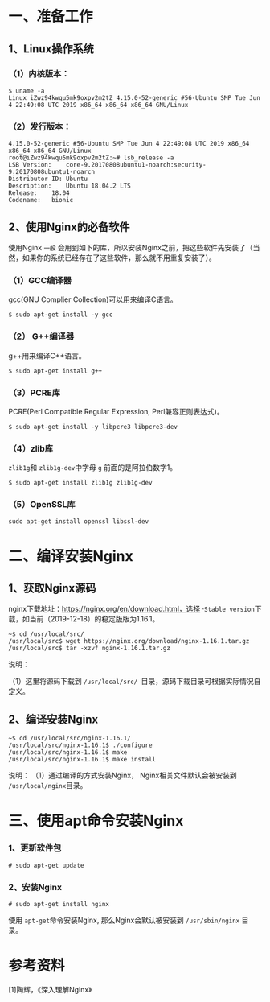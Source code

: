 # 一、准备工作

## 1、Linux操作系统

### （1）内核版本：

```
$ uname -a
Linux iZwz94kwqu5mk9oxpv2m2tZ 4.15.0-52-generic #56-Ubuntu SMP Tue Jun 4 22:49:08 UTC 2019 x86_64 x86_64 x86_64 GNU/Linux
```

### （2）发行版本：

```
4.15.0-52-generic #56-Ubuntu SMP Tue Jun 4 22:49:08 UTC 2019 x86_64 x86_64 x86_64 GNU/Linux
root@iZwz94kwqu5mk9oxpv2m2tZ:~# lsb_release -a
LSB Version:	core-9.20170808ubuntu1-noarch:security-9.20170808ubuntu1-noarch
Distributor ID:	Ubuntu
Description:	Ubuntu 18.04.2 LTS
Release:	18.04
Codename:	bionic
```

## 2、使用Nginx的必备软件

使用Nginx `一般` 会用到如下的库，所以安装Nginx之前，把这些软件先安装了（当然，如果你的系统已经存在了这些软件，那么就不用重复安装了）。

### （1）GCC编译器

gcc(GNU Complier Collection)可以用来编译C语言。

```
$ sudo apt-get install -y gcc
```

### （2） G++编译器

g++用来编译C++语言。

```
$ sudo apt-get install g++
```

### （3）PCRE库

PCRE(Perl Compatible Regular Expression, Perl兼容正则表达式)。

```
$ sudo apt-get install -y libpcre3 libpcre3-dev
```

### （4）zlib库

`zlib1g`和 `zlib1g-dev`中字母 `g` 前面的是阿拉伯数字1。

```
$ sudo apt-get install zlib1g zlib1g-dev
```

### （5）OpenSSL库

```
sudo apt-get install openssl libssl-dev
```

# 二、编译安装Nginx

## 1、获取Nginx源码

nginx下载地址：https://nginx.org/en/download.html，选择 ·`Stable version`下载，如当前（2019-12-18）的稳定版版为1.16.1。

```
~$ cd /usr/local/src/ 
/usr/local/src$ wget https://nginx.org/download/nginx-1.16.1.tar.gz
/usr/local/src$ tar -xzvf nginx-1.16.1.tar.gz
```

说明：

（1）这里将源码下载到 `/usr/local/src/ `目录，源码下载目录可根据实际情况自定义。

## 2、编译安装Nginx

```
~$ cd /usr/local/src/nginx-1.16.1/
/usr/local/src/nginx-1.16.1$ ./configure
/usr/local/src/nginx-1.16.1$ make
/usr/local/src/nginx-1.16.1$ make install
```
说明：
（1）通过编译的方式安装Nginx， Nginx相关文件默认会被安装到 `/usr/local/nginx`目录。
# 三、使用apt命令安装Nginx
### 1、更新软件包
```
# sudo apt-get update
```
### 2、安装Nginx
```
# sudo apt-get install nginx
```
使用 `apt-get`命令安装Nginx, 那么Nginx会默认被安装到 `/usr/sbin/nginx` 目录。

# 参考资料

[1]陶辉，《深入理解Nginx》